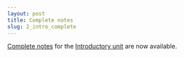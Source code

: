 ```yaml
---
layout: post
title: Complete notes
slug: 2_intro_complete
---
```


[Complete notes](/materials/intro.complete.pdf) for the [Introductory unit](/intro) are now available.
